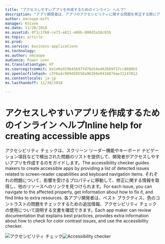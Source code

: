 ```yaml
---
title: "アクセスしやすいアプリを作成するためのインライン ヘルプ"
description: "アプリ開発者は、アプリのアクセシビリティに関する問題を修正する際にアクセシビリティ チェックを使用して問題を特定してヘルプを得ることができます"
author: emcoope-msft
manager: KVivek
ms.date: 11/20/2018
ms.assetid: 0f1c1f60-ce73-e811-a96b-000d3a18c83b
ms.topic: article
ms.prod: 
ms.service: business-applications
ms.technology: 
ms.author: emcoope
audience: Power user
ms.translationtype: HT
ms.sourcegitcommit: ba1e0a919b45697fd78e54e462b89f37cc8880b5
ms.openlocfilehash: c3f6a4c989d59558a96269e043487dae31147812
ms.contentlocale: ja-jp
ms.lasthandoff: 11/30/2018

---
```

# <a name="inline-help-for-creating-accessible-apps"></a><span data-ttu-id="00f71-103">アクセスしやすいアプリを作成するためのインライン ヘルプ</span><span class="sxs-lookup"><span data-stu-id="00f71-103">Inline help for creating accessible apps</span></span>




<span data-ttu-id="00f71-104">アクセシビリティ チェックは、スクリーン リーダー機能やキーボード ナビゲーション項目などで検出された問題のリストを提供して、開発者がアクセスしやすいアプリを作成するのをガイドします。</span><span class="sxs-lookup"><span data-stu-id="00f71-104">The accessibility checker guides makers to create accessible apps by providing a list of detected issues related to screen-reader capabilities and keyboard navigation items.</span></span> <span data-ttu-id="00f71-105">それぞれの問題について、影響を受けるプロパティに移動して、修正に関する情報を取得し、他のリソースへのリンクを見つけられます。</span><span class="sxs-lookup"><span data-stu-id="00f71-105">For each issue, you can navigate to the affected property, get information about how to fix it, and find links to extra resources.</span></span> <span data-ttu-id="00f71-106">各アプリ開発者は、ベスト プラクティス、色のコントラストの問題をチェックするための追加情報、アクセシビリティ チェックの使用について説明する文書を確認できます。</span><span class="sxs-lookup"><span data-stu-id="00f71-106">Each app maker can review documentation that explains best practices, provides extra information about how to check for color contrast issues, and use the accessibility checker.</span></span>


<span data-ttu-id="00f71-107">![アクセシビリティ チェック](media/AccessibilityChecker_01.png "アクセシビリティ チェック")</span><span class="sxs-lookup"><span data-stu-id="00f71-107">![Accessibility checker](media/AccessibilityChecker_01.png "Accessibility checker")</span></span>


